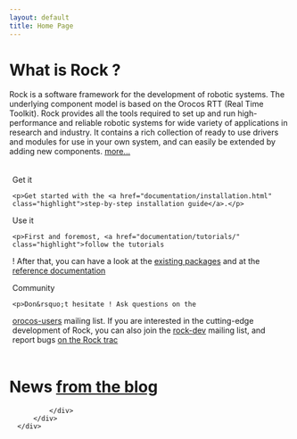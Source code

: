 ```yaml
---
layout: default
title: Home Page
---
```

<div class="content2">
<div class="content2-container line-box">
<div class="content2-container-1col">
<h1>What is Rock ?</h1>

<p>Rock is a software framework for the development of robotic systems. The
underlying component model is based on the Orocos RTT (Real Time Toolkit). Rock
provides all the tools required to set up and run high-performance and reliable
robotic systems for wide variety of applications in research and industry. It
contains a rich collection of ready to use drivers and modules for use in your
own system, and can easily be extended by adding new components.
<a href="documentation/about/index.html">more&hellip;</a> </p>

<div class="content2-container bg-blue01 align-center" style="padding: .4em;">
  <div class="content2-container-3col-left">
    <p class="content-title-noshade-size3">Get it</p>

    <p>Get started with the <a href="documentation/installation.html" class="highlight">step-by-step installation guide</a>.</p>
  </div>

  <div class="content2-container-3col-middle">
    <p class="content-title-noshade-size3">Use it</p>

    <p>First and foremost, <a href="documentation/tutorials/" class="highlight">follow the tutorials
!</a> After that,
you can have a look at the <a href="package_directory.html">existing packages</a> and at the <a href="documentation/">reference documentation</a></p>
  </div>

  <div class="content2-container-3col-right">
    <p class="content-title-noshade-size3">Community</p>

    <p>Don&rsquo;t hesitate ! Ask questions on the
<a href="http://lists.mech.kuleuven.be/mailman/listinfo/orocos-users" class="highlight">orocos-users</a>
mailing list. If you are interested in the cutting-edge development of Rock, you
can also join the
<a href="http://www.dfki.de/mailman/cgi-bin/listinfo/rock-dev" class="highlight">rock-dev</a> mailing list,
and report bugs <a href="http://rock.opendfki.de">on the Rock trac</a></p>
  </div>
</div>

<h1>News <a href="http://blog.rock-robotics.org">from the blog</a>
    <!--<div style="float: right; font-size: 60%;"><em><a
    href="http://feedburner.google.com/fb/a/mailverify?uri=rock-robotics/MMgF&amp;loc=en_US">subscribe</a></em></div>-->
</h1>

<script type="text/javascript" src="http://rock-robotics.tumblr.com/js"></script>




              </div>
          </div>
      </div>
